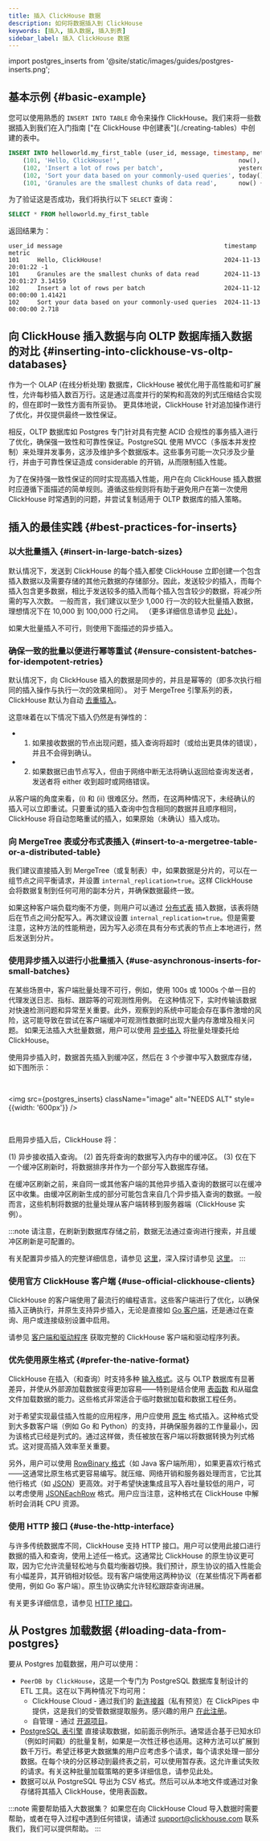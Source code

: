 ```yaml
---
title: 插入 ClickHouse 数据
description: 如何将数据插入到 ClickHouse
keywords: [插入, 插入数据, 插入到表]
sidebar_label: 插入 ClickHouse 数据
---
```


import postgres_inserts from '@site/static/images/guides/postgres-inserts.png';

## 基本示例 {#basic-example}

您可以使用熟悉的 `INSERT INTO TABLE` 命令来操作 ClickHouse。我们来将一些数据插入到我们在入门指南 ["在 ClickHouse 中创建表"](./creating-tables）中创建的表中。

```sql
INSERT INTO helloworld.my_first_table (user_id, message, timestamp, metric) VALUES
    (101, 'Hello, ClickHouse!',                                 now(),       -1.0    ),
    (102, 'Insert a lot of rows per batch',                     yesterday(), 1.41421 ),
    (102, 'Sort your data based on your commonly-used queries', today(),     2.718   ),
    (101, 'Granules are the smallest chunks of data read',      now() + 5,   3.14159 )
```

为了验证这是否成功，我们将执行以下 `SELECT` 查询：

```sql
SELECT * FROM helloworld.my_first_table
```

返回结果为：

```response
user_id message                                             timestamp           metric
101	    Hello, ClickHouse!	                                2024-11-13 20:01:22	-1
101	    Granules are the smallest chunks of data read	    2024-11-13 20:01:27	3.14159
102	    Insert a lot of rows per batch	                    2024-11-12 00:00:00	1.41421
102	    Sort your data based on your commonly-used queries	2024-11-13 00:00:00	2.718
```

## 向 ClickHouse 插入数据与向 OLTP 数据库插入数据的对比 {#inserting-into-clickhouse-vs-oltp-databases}

作为一个 OLAP (在线分析处理) 数据库，ClickHouse 被优化用于高性能和可扩展性，允许每秒插入数百万行。这是通过高度并行的架构和高效的列式压缩结合实现的，但在即时一致性方面有所妥协。
更具体地说，ClickHouse 针对追加操作进行了优化，并仅提供最终一致性保证。

相反，OLTP 数据库如 Postgres 专门针对具有完整 ACID 合规性的事务插入进行了优化，确保强一致性和可靠性保证。PostgreSQL 使用 MVCC（多版本并发控制）来处理并发事务，这涉及维护多个数据版本。这些事务可能一次只涉及少量行，并由于可靠性保证造成 considerable 的开销，从而限制插入性能。

为了在保持强一致性保证的同时实现高插入性能，用户在向 ClickHouse 插入数据时应遵循下面描述的简单规则。遵循这些规则将有助于避免用户在第一次使用 ClickHouse 时常遇到的问题，并尝试复制适用于 OLTP 数据库的插入策略。

## 插入的最佳实践 {#best-practices-for-inserts}

### 以大批量插入 {#insert-in-large-batch-sizes}

默认情况下，发送到 ClickHouse 的每个插入都使 ClickHouse 立即创建一个包含插入数据以及需要存储的其他元数据的存储部分。因此，发送较少的插入，而每个插入包含更多数据，相比于发送较多的插入而每个插入包含较少的数据，将减少所需的写入次数。
一般而言，我们建议以至少 1,000 行一次的较大批量插入数据，理想情况下在 10,000 到 100,000 行之间。
（更多详细信息请参见 [此处](https://clickhouse.com/blog/asynchronous-data-inserts-in-clickhouse#data-needs-to-be-batched-for-optimal-performance)）。

如果大批量插入不可行，则使用下面描述的异步插入。

### 确保一致的批量以便进行幂等重试 {#ensure-consistent-batches-for-idempotent-retries}

默认情况下，向 ClickHouse 插入的数据是同步的，并且是幂等的（即多次执行相同的插入操作与执行一次的效果相同）。
对于 MergeTree 引擎系列的表，ClickHouse 默认为自动 [去重插入](https://clickhouse.com/blog/common-getting-started-issues-with-clickhouse#5-deduplication-at-insert-time)。

这意味着在以下情况下插入仍然是有弹性的：

- 1. 如果接收数据的节点出现问题，插入查询将超时（或给出更具体的错误），并且不会得到确认。
- 2. 如果数据已由节点写入，但由于网络中断无法将确认返回给查询发送者，发送者将 either 收到超时或网络错误。

从客户端的角度来看，(i) 和 (ii) 很难区分。然而，在这两种情况下，未经确认的插入可以立即重试。只要重试的插入查询中包含相同的数据并且顺序相同，ClickHouse 将自动忽略重试的插入，如果原始（未确认）插入成功。

### 向 MergeTree 表或分布式表插入 {#insert-to-a-mergetree-table-or-a-distributed-table}

我们建议直接插入到 MergeTree（或复制表）中，如果数据是分片的，可以在一组节点之间平衡请求，并设置 `internal_replication=true`。这样 ClickHouse 会将数据复制到任何可用的副本分片，并确保数据最终一致。

如果这种客户端负载均衡不方便，则用户可以通过 [分布式表](/engines/table-engines/special/distributed) 插入数据，该表将随后在节点之间分配写入。再次建议设置 `internal_replication=true`。但是需要注意，这种方法的性能稍逊，因为写入必须在具有分布式表的节点上本地进行，然后发送到分片。

### 使用异步插入以进行小批量插入 {#use-asynchronous-inserts-for-small-batches}

在某些场景中，客户端批量处理不可行，例如，使用 100s 或 1000s 个单一目的代理发送日志、指标、跟踪等的可观测性用例。
在这种情况下，实时传输该数据对快速检测问题和异常至关重要。此外，观察到的系统中可能会存在事件激增的风险，这可能导致在尝试在客户端缓冲可观测性数据时出现大量内存激增及相关问题。
如果无法插入大批量数据，用户可以使用 [异步插入](/cloud/bestpractices/asynchronous-inserts) 将批量处理委托给 ClickHouse。

使用异步插入时，数据首先插入到缓冲区，然后在 3 个步骤中写入数据库存储，如下图所示：

<br />

<img src={postgres_inserts}
     className="image"
     alt="NEEDS ALT"
     style={{width: '600px'}}
/>

<br />

启用异步插入后，ClickHouse 将：

(1) 异步接收插入查询。
(2) 首先将查询的数据写入内存中的缓冲区。
(3) 仅在下一个缓冲区刷新时，将数据排序并作为一个部分写入数据库存储。

在缓冲区刷新之前，来自同一或其他客户端的其他异步插入查询的数据可以在缓冲区中收集。由缓冲区刷新生成的部分可能包含来自几个异步插入查询的数据。一般而言，这些机制将数据的批量处理从客户端转移到服务器端（ClickHouse 实例）。

:::note
请注意，在刷新到数据库存储之前，数据无法通过查询进行搜索，并且缓冲区刷新是可配置的。

有关配置异步插入的完整详细信息，请参见 [这里](/optimize/asynchronous-inserts#enabling-asynchronous-inserts)，深入探讨请参见 [这里](https://clickhouse.com/blog/asynchronous-data-inserts-in-clickhouse)。
:::

### 使用官方 ClickHouse 客户端 {#use-official-clickhouse-clients}

ClickHouse 的客户端使用了最流行的编程语言。这些客户端进行了优化，以确保插入正确执行，并原生支持异步插入，无论是直接如 [Go 客户端](/integrations/go#async-insert)，还是通过在查询、用户或连接级别设置中启用。

请参见 [客户端和驱动程序](/interfaces/cli) 获取完整的 ClickHouse 客户端和驱动程序列表。

### 优先使用原生格式 {#prefer-the-native-format}

ClickHouse 在插入（和查询）时支持多种 [输入格式](/interfaces/formats)。这与 OLTP 数据库有显著差异，并使从外部源加载数据变得更加容易——特别是结合使用 [表函数](/sql-reference/table-functions) 和从磁盘文件加载数据的能力。这些格式非常适合于临时数据加载和数据工程任务。

对于希望实现最佳插入性能的应用程序，用户应使用 [原生](/interfaces/formats/Native) 格式插入。这种格式受到大多数客户端（例如 Go 和 Python）的支持，并确保服务器的工作量最小，因为该格式已经是列式的。通过这样做，责任被放在客户端以将数据转换为列式格式。这对提高插入效率至关重要。

另外，用户可以使用 [RowBinary 格式](/interfaces/formats/RowBinary)（如 Java 客户端所用），如果更喜欢行格式——这通常比原生格式更容易编写。就压缩、网络开销和服务器处理而言，它比其他行格式（如 [JSON](/interfaces/formats/JSON)）更高效。对于希望快速集成且写入吞吐量较低的用户，可以考虑使用 [JSONEachRow](/interfaces/formats/JSONEachRow) 格式。用户应当注意，这种格式在 ClickHouse 中解析时会消耗 CPU 资源。

### 使用 HTTP 接口 {#use-the-http-interface}

与许多传统数据库不同，ClickHouse 支持 HTTP 接口。用户可以使用此接口进行数据的插入和查询，使用上述任一格式。这通常比 ClickHouse 的原生协议更可取，因为它允许流量轻松地与负载均衡器切换。我们预计，原生协议的插入性能会有小幅差异，其开销相对较低。现有客户端使用这两种协议（在某些情况下两者都使用，例如 Go 客户端）。原生协议确实允许轻松跟踪查询进展。

有关更多详细信息，请参见 [HTTP 接口](/interfaces/http)。

## 从 Postgres 加载数据 {#loading-data-from-postgres}

要从 Postgres 加载数据，用户可以使用：

- `PeerDB by ClickHouse`，这是一个专门为 PostgreSQL 数据库复制设计的 ETL 工具。这在以下两种情况下均可用：
  - ClickHouse Cloud - 通过我们的 [新连接器](/integrations/clickpipes/postgres)（私有预览）在 ClickPipes 中提供，这是我们的受管数据提取服务。感兴趣的用户 [在此注册](https://clickpipes.peerdb.io/)。
  - 自管理 - 通过 [开源项目](https://github.com/PeerDB-io/peerdb)。
- [PostgreSQL 表引擎](/integrations/postgresql#using-the-postgresql-table-engine) 直接读取数据，如前面示例所示。通常适合基于已知水印（例如时间戳）的批量复制，如果是一次性迁移也适用。这种方法可以扩展到数千万行。希望迁移更大数据集的用户应考虑多个请求，每个请求处理一部分数据。在每个块的分区移动到最终表之前，可以使用暂存表。这允许重试失败的请求。有关这种批量加载策略的更多详细信息，请参见此处。
- 数据可以从 PostgreSQL 导出为 CSV 格式。然后可以从本地文件或通过对象存储将其插入 ClickHouse，使用表函数。

:::note 需要帮助插入大数据集？
如果您在向 ClickHouse Cloud 导入数据时需要帮助，或者在导入过程中遇到任何错误，请通过 support@clickhouse.com 联系我们，我们可以提供帮助。
:::
